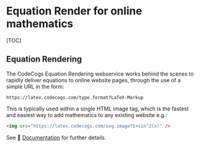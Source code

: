 # Equation Render for online mathematics

[TOC]

## Equation Rendering

The CodeCogs Equation Rendering webservice works behind the scenes to rapidly deliver equations to online website pages, through the use of a simple URL in the form:

```http
https://latex.codecogs.com/type.format?LaTeX-Markup
```

This is typically used within a single HTML image tag, which is the fastest and easiest way to add mathematics to any existing website e.g.:

```html
<img src="https://latex.codecogs.com/svg.image?1+sin^2(x)" />
```

See 📂 [Documentation](https://editor.codecogs.com/docs/) for further details.